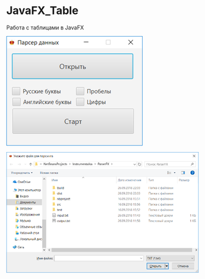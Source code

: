 # JavaFX_Table
Работа с таблицами в JavaFX

![Screenshot](Screenshot1.png)

![Screenshot](Screenshot2.png)

